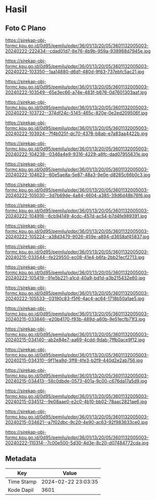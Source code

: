 # Hasil

## Foto C Plano

https://sirekap-obj-formc.kpu.go.id/0d95/pemilu/pdpr/36/01/13/20/05/3601132005003-20240222-222434--cdad01d7-8e76-4b9b-959a-938988d7945e.jpg

https://sirekap-obj-formc.kpu.go.id/0d95/pemilu/pdpr/36/01/13/20/05/3601132005003-20240222-103350--1aa14880-d6d1-480d-9f63-737ebfc5ac21.jpg

https://sirekap-obj-formc.kpu.go.id/0d95/pemilu/pdpr/36/01/13/20/05/3601132005003-20240222-103549--65e3ec66-a74e-483f-b676-0d7601303aaf.jpg

https://sirekap-obj-formc.kpu.go.id/0d95/pemilu/pdpr/36/01/13/20/05/3601132005003-20240222-103722--374df24c-5145-465c-820e-0e2ed209506f.jpg

https://sirekap-obj-formc.kpu.go.id/0d95/pemilu/pdpr/36/01/13/20/05/3601132005003-20240222-103924--7f4b025f-dc70-4378-b8ab-e7a83aa4422b.jpg

https://sirekap-obj-formc.kpu.go.id/0d95/pemilu/pdpr/36/01/13/20/05/3601132005003-20240222-104238--0346a4e9-9316-4229-a8fc-dad07955631e.jpg

https://sirekap-obj-formc.kpu.go.id/0d95/pemilu/pdpr/36/01/13/20/05/3601132005003-20240222-104623--60e5ae8a-5e87-48a3-9e0e-d8285c66b0c3.jpg

https://sirekap-obj-formc.kpu.go.id/0d95/pemilu/pdpr/36/01/13/20/05/3601132005003-20240222-105030--3d7b69de-4a84-4604-a385-39d6d48b76f6.jpg

https://sirekap-obj-formc.kpu.go.id/0d95/pemilu/pdpr/36/01/13/20/05/3601132005003-20240222-104916--6cb94149-4cdc-457d-ac54-b7d4fe989391.jpg

https://sirekap-obj-formc.kpu.go.id/0d95/pemilu/pdpr/36/01/13/20/05/3601132005003-20240222-105224--a38d3479-9026-459e-a894-d3658af45837.jpg

https://sirekap-obj-formc.kpu.go.id/0d95/pemilu/pdpr/36/01/13/20/05/3601132005003-20240215-033544--fe229550-ec08-41e4-b6fa-2bb21ecf2713.jpg

https://sirekap-obj-formc.kpu.go.id/0d95/pemilu/pdpr/36/01/13/20/05/3601132005003-20240222-105419--91e5b221-a1cd-40a9-bd1d-a3b215432e60.jpg

https://sirekap-obj-formc.kpu.go.id/0d95/pemilu/pdpr/36/01/13/20/05/3601132005003-20240222-105533--03190c83-f5f6-4ac4-ac64-1718b50a1ae5.jpg

https://sirekap-obj-formc.kpu.go.id/0d95/pemilu/pdpr/36/01/13/20/05/3601132005003-20240215-033846--e20b4170-f93b-489d-a60b-9e51ecfb71f3.jpg

https://sirekap-obj-formc.kpu.go.id/0d95/pemilu/pdpr/36/01/13/20/05/3601132005003-20240215-034140--ab2e84e7-aa69-4cdd-9dab-7ffb0ace9f12.jpg

https://sirekap-obj-formc.kpu.go.id/0d95/pemilu/pdpr/36/01/13/20/05/3601132005003-20240215-034310--9f11ea9d-3ff8-4fe3-b2f9-440d2e2ab756.jpg

https://sirekap-obj-formc.kpu.go.id/0d95/pemilu/pdpr/36/01/13/20/05/3601132005003-20240215-034413--58c0dbde-0573-401a-9c00-c676da17a5d9.jpg

https://sirekap-obj-formc.kpu.go.id/0d95/pemilu/pdpr/36/01/13/20/05/3601132005003-20240215-034512--9e08aae0-e2c0-4b10-bb02-78aac2821ae6.jpg

https://sirekap-obj-formc.kpu.go.id/0d95/pemilu/pdpr/36/01/13/20/05/3601132005003-20240215-034621--a7f02dbc-9c20-4e90-ac63-92f983633ce0.jpg

https://sirekap-obj-formc.kpu.go.id/0d95/pemilu/pdpr/36/01/13/20/05/3601132005003-20240222-110314--7c00e500-5d30-4d3e-8c20-d07484772cda.jpg


## Metadata

| Key        | Value               |
| ---------- | ------------------- |
| Time Stamp | 2024-02-22 23:03:35 |
| Kode Dapil | 3601                |



